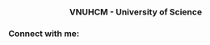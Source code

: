 <h3 align="center">VNUHCM - University of Science</h3>

<h3 align="left">Connect with me:</h3>
<p align="left">
</p>
